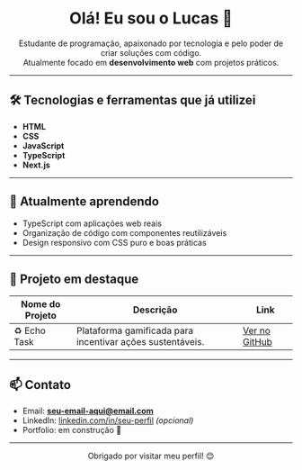 <h1 align="center">Olá! Eu sou o Lucas 👋</h1>

<p align="center">
  Estudante de programação, apaixonado por tecnologia e pelo poder de criar soluções com código.
  <br/>Atualmente focado em <strong>desenvolvimento web</strong> com projetos práticos.
</p>

---

## 🛠️ Tecnologias e ferramentas que já utilizei

- **HTML**
- **CSS**
- **JavaScript**
- **TypeScript**
- **Next.js**

---

## 🚧 Atualmente aprendendo
- TypeScript com aplicações web reais
- Organização de código com componentes reutilizáveis
- Design responsivo com CSS puro e boas práticas

---

## 🚀 Projeto em destaque

| Nome do Projeto | Descrição | Link |
|------------------|-----------|------|
| ♻️ Echo Task | Plataforma gamificada para incentivar ações sustentáveis. | [Ver no GitHub](https://github.com/Dev-Lucas-Ferreira/Echo-Task) |

---

## 📫 Contato

- Email: **seu-email-aqui@email.com**
- LinkedIn: [linkedin.com/in/seu-perfil](https://linkedin.com/in/seu-perfil) *(opcional)*
- Portfolio: em construção 🚧

---

<p align="center">Obrigado por visitar meu perfil! 😊</p>
